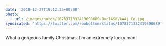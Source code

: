 ```yaml
---
date: '2018-12-27T19:12:35+00:00'
photo:
  - url: /images/notes/1078371332419698689-DvclAS8VAAAj_Co.jpg
syndicated: 'https://twitter.com/roobottom/status/1078371332419698689'
---
```

What a gorgeous family Christmas. I’m an extremely lucky man! 
